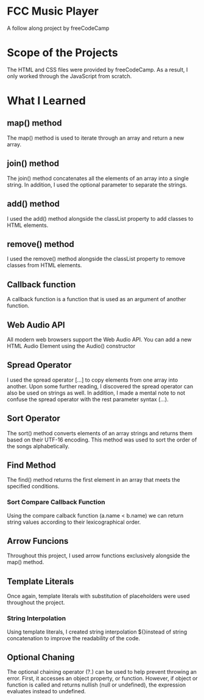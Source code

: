 # FCC Music Player
 A follow along project by freeCodeCamp

# Scope of the Projects
The HTML and CSS files were provided by freeCodeCamp. As a result, I only worked through the JavaScript from scratch.

# What I Learned

## map() method
The map() method is used to iterate through an array and return a new array.

## join() method
The join() method concatenates all the elements of an array into a single string. In addition, I used the optional parameter to separate the strings.

## add() method
I used the add() method alongside the classList property to add classes to HTML elements.

## remove() method
I used the remove() method alongside the classList property to remove classes from HTML elements.

## Callback function
A callback function is a function that is used as an argument of another function.

## Web Audio API
All modern web browsers support the Web Audio API. You can add a new HTML Audio Element using the Audio() constructor

## Spread Operator
I used the spread operator [...] to copy elements from one array into another. Upon some further reading, I discovered the spread operator can also be used on strings as well. In addition, I made a mental note to not confuse the spread operator with the rest parameter syntax (...).

## Sort Operator
The sort() method converts elements of an array strings and returns them based on their UTF-16 encoding. This method was used to sort the order of the songs alphabetically. 

## Find Method
The find() method returns the first element in an array that meets the specified conditions.

### Sort Compare Callback Function
Using the compare calback function (a.name < b.name) we can return string values according to their lexicographical order.

## Arrow Funcions
Throughout this project, I used arrow functions exclusively alongside the map() method.

## Template Literals
Once again, template literals with substitution of placeholders were used throughout the project.

### String Interpolation
Using template literals, I created string interpolation ${}instead of string concatenation to improve the readability of the code.

## Optional Chaning
The optional chaining operator (?.) can be used to help prevent throwing an error. First, it accesses an object property, or function. However, if object or function is called and returns nullish (null or undefined), the expression evaluates instead to undefined.
